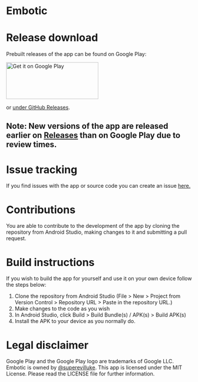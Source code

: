 # Embotic

# Release download

Prebuilt releases of the app can be found on Google Play:

<a href='https://play.google.com/store/apps/details?id=com.xdliverblx.embotic&pcampaignid=pcampaignidMKT-Other-global-all-co-prtnr-py-PartBadge-Mar2515-1'><img alt='Get it on Google Play' src='https://play.google.com/intl/en_us/badges/static/images/badges/en_badge_web_generic.png' width="250" height="100"/></a>

or [under GitHub Releases](https://github.com/xdlivecat/EmboticApp/releases).
## Note: New versions of the app are released earlier on [Releases](https://github.com/xdlivecat/EmboticApp/releases) than on Google Play due to review times.

# Issue tracking

If you find issues with the app or source code you can create an issue [here.](https://github.com/xdlivecat/EmboticApp/issues)

# Contributions

You are able to contribute to the development of the app by cloning the repository from Android Studio, making changes to it and submitting a pull request.

# Build instructions

If you wish to build the app for yourself and use it on your own device follow the steps below:

1. Clone the repository from Android Studio (File > New > Project from Version Control > Repository URL > Paste in the repository URL.)
2. Make changes to the code as you wish
3. In Android Studio, click Build > Build Bundle(s) / APK(s) > Build APK(s)
4. Install the APK to your device as you normally do.

# Legal disclaimer

Google Play and the Google Play logo are trademarks of Google LLC. Embotic is owned by [@superevilluke](https://github.com/superevilluke). This app is licensed under the MIT License. Please read the LICENSE file for further information.
